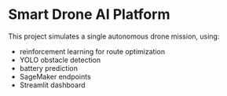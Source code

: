 # Smart Drone AI Platform

This project simulates a single autonomous drone mission, using:
- reinforcement learning for route optimization
- YOLO obstacle detection
- battery prediction
- SageMaker endpoints
- Streamlit dashboard
